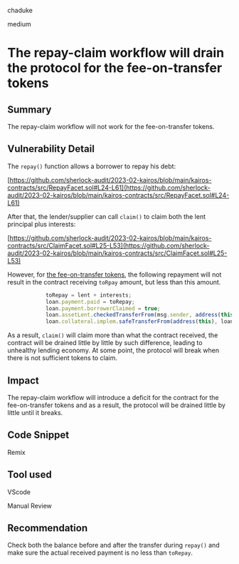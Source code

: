 chaduke

medium

# The repay-claim workflow will drain the protocol for the fee-on-transfer tokens

## Summary
The repay-claim workflow will not work for the fee-on-transfer tokens. 

## Vulnerability Detail

The ``repay()`` function allows a borrower to repay his debt:

[https://github.com/sherlock-audit/2023-02-kairos/blob/main/kairos-contracts/src/RepayFacet.sol#L24-L61](https://github.com/sherlock-audit/2023-02-kairos/blob/main/kairos-contracts/src/RepayFacet.sol#L24-L61)

After that, the lender/supplier can call ``claim()`` to claim both the lent principal plus interests:

[https://github.com/sherlock-audit/2023-02-kairos/blob/main/kairos-contracts/src/ClaimFacet.sol#L25-L53](https://github.com/sherlock-audit/2023-02-kairos/blob/main/kairos-contracts/src/ClaimFacet.sol#L25-L53)

However, for [the fee-on-transfer tokens](https://github.com/d-xo/weird-erc20#fee-on-transfer), the following repayment will not result in the contract  receiving ``toRpay`` amount, but less than this amount.

```javascript
            toRepay = lent + interests;
            loan.payment.paid = toRepay;
            loan.payment.borrowerClaimed = true;
            loan.assetLent.checkedTransferFrom(msg.sender, address(this), toRepay);
            loan.collateral.implem.safeTransferFrom(address(this), loan.borrower, loan.collateral.id);
```

As a result, ``claim()`` will claim more than what the contract received, the contract will be drained little by little by such difference, leading to unhealthy lending economy. At some point, the protocol will break when there is not sufficient tokens to claim. 

## Impact

The repay-claim workflow will introduce a deficit for the contract for  the fee-on-transfer tokens and as a result, the protocol will be drained little by little until it breaks. 

## Code Snippet
Remix

## Tool used
VScode

Manual Review

## Recommendation
Check both the balance before and after the transfer during ``repay()`` and make sure the actual received payment is no less than ``toRepay``. 
